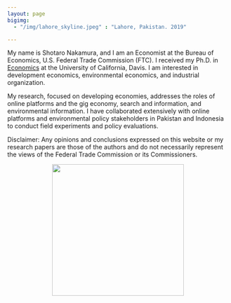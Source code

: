 ```yaml
---
layout: page
bigimg:
  - "/img/lahore_skyline.jpeg" : "Lahore, Pakistan. 2019"

---
```

My name is Shotaro Nakamura, and I am an Economist at the Bureau of Economics, U.S. Federal Trade Commission (FTC). I received my Ph.D. in [Economics](https://economics.ucdavis.edu/) at the University of California, Davis. I am interested in development economics, environmental economics, and industrial organization.

My research, focused on developing economies, addresses the roles of online platforms and the gig economy, search and information, and environmental information. I have collaborated extensively with online platforms and environmental policy stakeholders in Pakistan and Indonesia to conduct field experiments and policy evaluations.

Disclaimer: Any opinions and conclusions expressed on this website or my research papers are those of the authors and do not necessarily represent the views of the Federal Trade Commission or its Commissioners.

<center>
<img src="/img/shotaro-4a.jpg" width="300">
<center>
